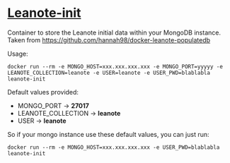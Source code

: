 # [Leanote-init](http://leanote.org/)

Container to store the Leanote initial data within your MongoDB instance. Taken from https://github.com/hannah98/docker-leanote-populatedb

Usage:

```docker run --rm -e MONGO_HOST=xxx.xxx.xxx.xxx -e MONGO_PORT=yyyyy -e LEANOTE_COLLECTION=leanote -e USER=leanote -e USER_PWD=blablabla leanote-init```

Default values provided:

- MONGO_PORT -> **27017**
- LEANOTE_COLLECTION -> **leanote**
- USER -> **leanote**

So if your mongo instance use these default values, you can just run:

```docker run --rm -e MONGO_HOST=xxx.xxx.xxx.xxx -e USER_PWD=blablabla  leanote-init```

